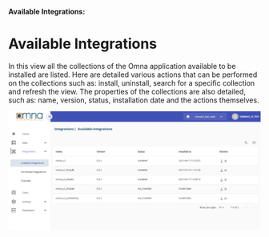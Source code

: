 **Available Integrations:**

# Available Integrations
In this view all the collections of the Omna application available to be installed are listed. Here are detailed various actions that can be performed on the collections such as: install, uninstall, search for a specific collection and refresh the view. The properties of the collections are also detailed, such as: name, version, status, installation date and the actions themselves.
<div align=center>
    <img width="800" src="/assets/images/integrations/available-integrations.jpg"/>
</div>

